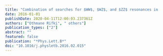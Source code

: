 ```yaml
---
title: "Combination of searches for $WW$, $WZ$, and $ZZ$ resonances in $pp$ collisions at $sqrts = 8$ TeV with the ATLAS detector"
date: 2016-01-01
publishDate: 2020-04-11T12:00:03.237361Z
authors: ["Othmane Rifki", " others"]
publication_types: ["2"]
abstract: ""
featured: false
publication: "*Phys.Lett.B*"
doi: "10.1016/j.physletb.2016.02.015"
---
```


